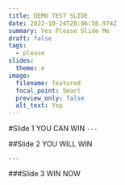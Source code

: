 ```yaml
---
title: DEMO TEST SLIDE
date: 2022-10-24T20:06:58.974Z
summary: Yes Please Slide Me
draft: false
tags:
  - please
slides:
  theme: e
image:
  filename: featured
  focal_point: Smart
  preview_only: false
  alt_text: Yep
---
```

#Slide 1 YOU CAN WIN
`---`

##Slide 2 YOU WILL WIN

`---`

###Slide 3 WIN NOW
